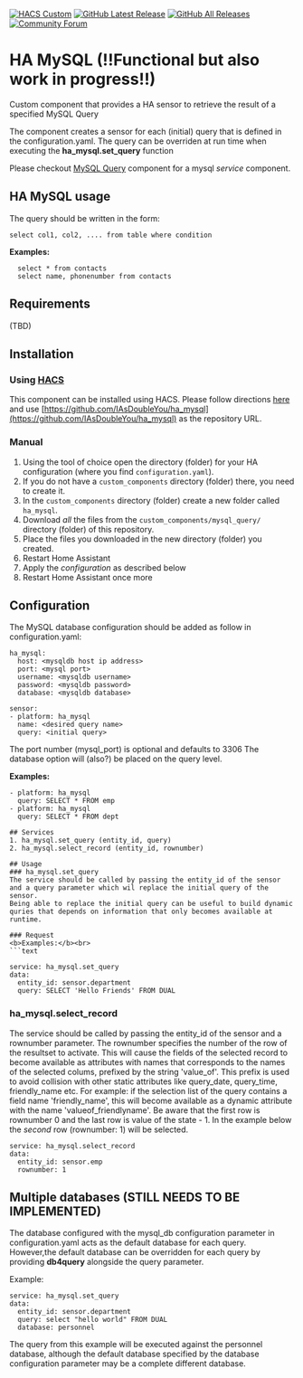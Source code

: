 [![HACS Custom][hacs_shield]][hacs]
[![GitHub Latest Release][releases_shield]][latest_release]
[![GitHub All Releases][downloads_total_shield]][releases]
[![Community Forum][community_forum_shield]][community_forum]

[hacs_shield]: https://img.shields.io/badge/HACS-Custom-41BDF5.svg?style=for-the-badge
[hacs]: https://github.com/hacs/integration

[latest_release]: https://github.com/IAsDoubleYou/ha_mysql/releases/latest
[releases_shield]: https://img.shields.io/github/release/IAsDoubleYou/ha_mysql.svg?style=for-the-badge

[releases]: https://github.com/IAsDoubleYou/ha_mysql/releases/
[downloads_total_shield]: https://img.shields.io/github/downloads/IAsDoubleYou/ha_mysql/total?style=for-the-badge

[community_forum_shield]: https://img.shields.io/static/v1.svg?label=%20&message=Forum&style=for-the-badge&color=41bdf5&logo=HomeAssistant&logoColor=white
[community_forum]: https://community.home-assistant.io/t/mysql-query/734346

# HA MySQL (!!Functional but also work in progress!!)
Custom component that provides a HA sensor to retrieve the result of a specified MySQL Query

The component creates a sensor for each (initial) query that is defined in the configuration.yaml.
The query can be overriden at run time when executing the **ha_mysql.set_query** function

Please checkout [MySQL Query](https://github.com/IAsDoubleYou/homeassistant-mysql_query) component for a mysql *service* component.

## HA MySQL usage
The query should be written in the form:
```text
select col1, col2, .... from table where condition
```

<b>Examples:</b><br>
```text
  select * from contacts
  select name, phonenumber from contacts
```
## Requirements
(TBD)

## Installation

### Using [HACS](https://hacs.xyz/)
This component can be installed using HACS. Please follow directions [here](https://hacs.xyz/docs/faq/custom_repositories/) and use [https://github.com/IAsDoubleYou/ha_mysql](https://github.com/IAsDoubleYou/ha_mysql) as the repository URL.

### Manual

1. Using the tool of choice open the directory (folder) for your HA configuration (where you find `configuration.yaml`).
2. If you do not have a `custom_components` directory (folder) there, you need to create it.
3. In the `custom_components` directory (folder) create a new folder called `ha_mysql`.
4. Download _all_ the files from the `custom_components/mysql_query/` directory (folder) of this repository.
5. Place the files you downloaded in the new directory (folder) you created.
6. Restart Home Assistant
7. Apply the <i>configuration</i> as described below
8. Restart Home Assistant once more

## Configuration
The MySQL database configuration should be added as follow in configuration.yaml:
```text
ha_mysql:
  host: <mysqldb host ip address>
  port: <mysql port>
  username: <mysqldb username>
  password: <mysqldb password>
  database: <mysqldb database>

sensor:
- platform: ha_mysql
  name: <desired query name>
  query: <initial query>
```
The port number (mysql_port) is optional and defaults to 3306
The database option will (also?) be placed on the query level. 

<b>Examples:</b><br>
```text
- platform: ha_mysql
  query: SELECT * FROM emp
- platform: ha_mysql
  query: SELECT * FROM dept

## Services
1. ha_mysql.set_query (entity_id, query)
2. ha_mysql.select_record (entity_id, rownumber)
   
## Usage
### ha_mysql.set_query
The service should be called by passing the entity_id of the sensor and a query parameter which wil replace the initial query of the sensor.
Being able to replace the initial query can be useful to build dynamic quries that depends on information that only becomes available at runtime.

### Request
<b>Examples:</b><br>
```text

service: ha_mysql.set_query
data:
  entity_id: sensor.department
  query: SELECT 'Hello Friends' FROM DUAL
```

### ha_mysql.select_record
The service should be called by passing the entity_id of the sensor and a rownumber parameter. The rownumber specifies the number of the row of the resultset to activate. This will cause the fields of the selected record to become available as attributes with names that corresponds to the names of the selected colums, prefixed by the string 'value_of'. This prefix is used to avoid collision with other static attributes like query_date, query_time, friendly_name etc.
For example: if the selection list of the query contains a field name 'friendly_name', this will become available as a dynamic attribute with the name 'valueof_friendlyname'.
Be aware that the first row is rownumber 0 and the last row is value of the state - 1.
In the example below the *second* row (rownumber: 1) will be selected.

```text
service: ha_mysql.select_record
data:
  entity_id: sensor.emp
  rownumber: 1
```

## Multiple databases (STILL NEEDS TO BE IMPLEMENTED)
The database configured with the mysql_db configuration parameter in configuration.yaml acts as the default database for each query.
However,the default database can be overridden for each query by providing <b>db4query</b> alongside the query parameter.

Example:
```text
service: ha_mysql.set_query
data:
  entity_id: sensor.department
  query: select "hello world" FROM DUAL
  database: personnel
```
The query from this example will be executed against the personnel database, although the default database specified by the database configuration parameter may be a complete different database.


